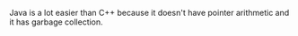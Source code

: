 Java is a lot easier than C++ because it doesn't have pointer arithmetic and it has garbage collection.
